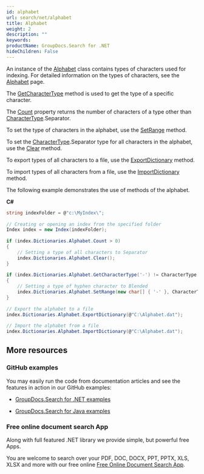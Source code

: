 ```yaml
---
id: alphabet
url: search/net/alphabet
title: Alphabet
weight: 2
description: ""
keywords: 
productName: GroupDocs.Search for .NET
hideChildren: False
---
```

An instance of the [Alphabet](https://apireference.groupdocs.com/net/search/groupdocs.search.dictionaries/alphabet) class contains types of characters used for indexing. For detailed information on the types of characters, see the [Alphabet](Alphabet.html) page.

The [GetCharacterType](https://apireference.groupdocs.com/net/search/groupdocs.search.dictionaries/alphabet/methods/getcharactertype) method is used to get the type of a specific character.

The [Count](https://apireference.groupdocs.com/net/search/groupdocs.search.dictionaries/alphabet/properties/count) property returns the number of characters of a type other than [CharacterType](https://apireference.groupdocs.com/net/search/groupdocs.search.dictionaries/charactertype).Separator.

To set the type of characters in the alphabet, use the [SetRange](https://apireference.groupdocs.com/net/search/groupdocs.search.dictionaries/alphabet/methods/setrange) method.

To set the [CharacterType](https://apireference.groupdocs.com/net/search/groupdocs.search.dictionaries/charactertype).Separator type for all characters in the alphabet, use the [Clear](https://apireference.groupdocs.com/net/search/groupdocs.search.dictionaries/alphabet/methods/clear) method.

To export types of all characters to a file, use the [ExportDictionary](https://apireference.groupdocs.com/net/search/groupdocs.search.dictionaries/dictionarybase/methods/exportdictionary) method.

To import types of all characters from a file, use the [ImportDictionary](https://apireference.groupdocs.com/net/search/groupdocs.search.dictionaries/dictionarybase/methods/importdictionary) method.

The following example demonstrates the use of methods of the alphabet.

**C#**

```csharp
string indexFolder = @"c:\MyIndex\";
 
// Creating or opening an index from the specified folder
Index index = new Index(indexFolder);
 
if (index.Dictionaries.Alphabet.Count > 0)
{
    // Setting a type of all characters to Separator
    index.Dictionaries.Alphabet.Clear();
}
 
if (index.Dictionaries.Alphabet.GetCharacterType('-') != CharacterType.Blended)
{
    // Setting a type of hyphen character to Blended
    index.Dictionaries.Alphabet.SetRange(new char[] { '-' }, CharacterType.Blended);
}
 
// Export the alphabet to a file
index.Dictionaries.Alphabet.ExportDictionary(@"C:\Alphabet.dat");
 
// Import the alphabet from a file
index.Dictionaries.Alphabet.ImportDictionary(@"C:\Alphabet.dat");
```

## More resources

### GitHub examples

You may easily run the code from documentation articles and see the features in action in our GitHub examples:

*   [GroupDocs.Search for .NET examples](https://github.com/groupdocs-search/GroupDocs.Search-for-.NET)
    
*   [GroupDocs.Search for Java examples](https://github.com/groupdocs-search/GroupDocs.Search-for-Java)
    

### Free online document search App

Along with full featured .NET library we provide simple, but powerful free Apps.

You are welcome to search over your PDF, DOC, DOCX, PPT, PPTX, XLS, XLSX and more with our free online [Free Online Document Search App](https://products.groupdocs.app/search).
